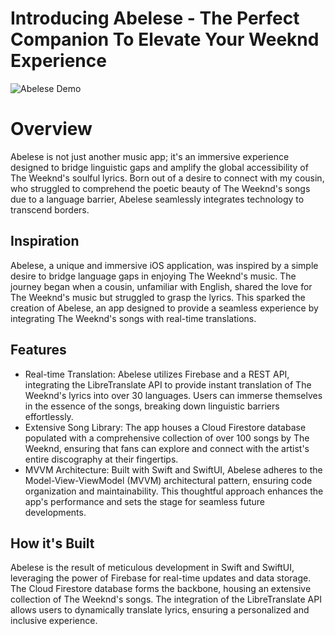 # Introducing Abelese - The Perfect Companion To Elevate Your Weeknd Experience

![Abelese Demo](https://github.com/brashanm/Abelese/assets/97188295/7736c731-76f4-451b-8029-9f54b8b04499)

# Overview
Abelese is not just another music app; it's an immersive experience designed to bridge linguistic gaps and amplify the global accessibility of The Weeknd's soulful lyrics. Born out of a desire to connect with my cousin, who struggled to comprehend the poetic beauty of The Weeknd's songs due to a language barrier, Abelese seamlessly integrates technology to transcend borders.

## Inspiration
Abelese, a unique and immersive iOS application, was inspired by a simple desire to bridge language gaps in enjoying The Weeknd's music. The journey began when a cousin, unfamiliar with English, shared the love for The Weeknd's music but struggled to grasp the lyrics. This sparked the creation of Abelese, an app designed to provide a seamless experience by integrating The Weeknd's songs with real-time translations.

## Features
* Real-time Translation: Abelese utilizes Firebase and a REST API, integrating the LibreTranslate API to provide instant translation of The Weeknd's lyrics into over 30 languages. Users can immerse themselves in the essence of the songs, breaking down linguistic barriers effortlessly.
* Extensive Song Library: The app houses a Cloud Firestore database populated with a comprehensive collection of over 100 songs by The Weeknd, ensuring that fans can explore and connect with the artist's entire discography at their fingertips.
* MVVM Architecture: Built with Swift and SwiftUI, Abelese adheres to the Model-View-ViewModel (MVVM) architectural pattern, ensuring code organization and maintainability. This thoughtful approach enhances the app's performance and sets the stage for seamless future developments.

## How it's Built
Abelese is the result of meticulous development in Swift and SwiftUI, leveraging the power of Firebase for real-time updates and data storage. The Cloud Firestore database forms the backbone, housing an extensive collection of The Weeknd's songs. The integration of the LibreTranslate API allows users to dynamically translate lyrics, ensuring a personalized and inclusive experience.

